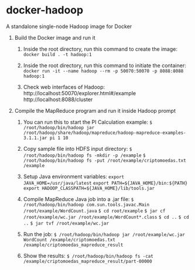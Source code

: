# docker-hadoop
A standalone single-node Hadoop image for Docker

1. Build the Docker image and run it

	1. Inside the root directory, run this command to create the image:
	`docker build . -t hadoop:1`

	2. Inside the root directory, run this command to initiate the container:
	`docker run -it --name hadoop --rm -p 50070:50070 -p 8088:8088 hadoop:1`

	3. Check web interfaces of Hadoop:
	http://localhost:50070/explorer.html#/example
	http://localhost:8088/cluster

2. Compile the MapReduce program and run it inside Hadoop prompt

	1. You can run this to start the PI Calculation example:
	`$ /root/hadoop/bin/hadoop jar /root/hadoop/share/hadoop/mapreduce/hadoop-mapreduce-examples-3.1.1.jar pi 1 10`

	2. Copy sample file into HDFS input directory:
	`$ /root/hadoop/bin/hadoop fs -mkdir -p /example`
	`$ /root/hadoop/bin/hadoop fs -put /root/example/criptomoedas.txt /example`

	3. Setup Java environment variables:
	`export JAVA_HOME=/usr/java/latest`
	`export PATH=${JAVA_HOME}/bin:${PATH}`
	`export HADOOP_CLASSPATH=${JAVA_HOME}/lib/tools.jar`

	4. Compile MapReduce Java job into a .jar file:
	`$ /root/hadoop/bin/hadoop com.sun.tools.javac.Main /root/example/WordCount.java`
	`$ cd root/example`
	`$ jar cf /root/example/wc.jar /root/example/WordCount*.class`
	`$ cd ..`
	`$ cd ..`
	`$ jar tvf /root/example/wc.jar`

	5. Run the job:
	`$ /root/hadoop/bin/hadoop jar /root/example/wc.jar WordCount /example/criptomoedas.txt /example/criptomoedas_mapreduce_result`

	6. Show the results:
	`$ /root/hadoop/bin/hadoop fs -cat /example/criptomoedas_mapreduce_result/part-00000`

